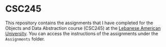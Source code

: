 # CSC245
This repository contains the assignments that I have completed for the Objects and Data Abstraction course (CSC245) at the <a href="https://lau.edu.lb"> Lebanese American University</a>. You can access the instructions of the assignments under the `Assignments` folder.
